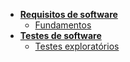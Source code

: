 * [**Requisitos de software**](../requisitos/visao_geral.md)
    - [Fundamentos](../requisitos/fundamentos.md)
* [**Testes de software**](../testes/teste_exploratorio.md)
    - [Testes exploratórios](../testes/teste_exploratorio.md)
